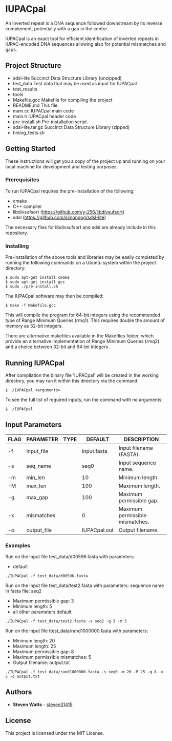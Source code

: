 # IUPACpal

An inverted repeat is a DNA sequence followed downstream by its reverse complement, potentially with a gap in the centre. 

IUPACpal is an exact tool for efficient identification of inverted repeats in IUPAC-encoded DNA sequences allowing also for potential mismatches and gaps.

## Project Structure

- sdsl-lite   Succinct Data Structure Library (unzipped)
- test_data   Test data that may be used as input for IUPACpal
- test_results
- tools
- Makefile.gcc   Makefile for compiling the project
- README.md   This file
- main.cc   IUPACpal main code
- main.h   IUPACpal header code
- pre-install.sh   Pre-installation script
- sdsl-lite.tar.gz   Succinct Data Structure Library (zipped)
- timing_tests.sh

## Getting Started

These instructions will get you a copy of the project up and running on your local machine for development and testing purposes.

### Prerequisites

To run IUPACpal requires the pre-installation of the following:
- cmake
- C++ compiler
- libdivsufsort (https://github.com/y-256/libdivsufsort)
- sdsl (https://github.com/simongog/sdsl-lite)

The necessary files for libdivsufsort and sdsl are already include in this repository.

### Installing

Pre-installation of the above tools and libraries may be easily completed by running the following commands on a Ubuntu system within the project directory:

```
$ sudo apt-get install cmake
$ sudo apt-get install gcc
$ sudo ./pre-install.sh
```

The IUPACpal software may then be compiled:

```
$ make -f Makefile.gcc
```

This will compile the program for 64-bit integers using the recommended type of Range Minimum Queries (rmq1). This requires double the amount of memory as 32-bit integers.

There are alternative makefiles available in the Makefiles folder, which provide an alternative implementation of Range Minimum Queries (rmq2) and a choice between 32-bit and 64-bit integers .

## Running IUPACpal

After compilation the binary file 'IUPACpal' will be created in the working
directory, you may run it within this directory via the command:

```
$ ./IUPACpal <arguments>
```

To see the full list of required inputs, run the command with no arguments:

```
$ ./IUPACpal
```

## Input Parameters

 | FLAG | PARAMETER | TYPE | DEFAULT | DESCRIPTION |
 | --- | --- | --- | --- | --- |
 | -f | input_file | <str> | input.fasta | Input filename (FASTA). |
 | -s | seq_name | <str> | seq0 | Input sequence name. |
 | -m | min_len | <int> | 10 | Minimum length. |
 | -M | max_len | <int> | 100 | Maximum length. |
 | -g | max_gap | <int> | 100 | Maximum permissible gap. |
 | -x | mismatches | <int> | 0 | Maximum permissible mismatches. |
 | -o | output_file| <str> | IUPACpal.out | Output filename. |

### Examples

Run on the input file test_data/d00596.fasta with parameters:
- default
```
./IUPACpal -f test_data/d00596.fasta
```

Run on the input file test_data/test2.fasta with parameters:
sequence name in fasta file: seq2
- Maximum permissible gap: 3
- Minimum length: 5
- all other parameters default
```
./IUPACpal -f test_data/test2.fasta -s seq2 -g 3 -m 5
```

Run on the input file ttest_data/rand1000000.fasta with parameters:
- Minimum length: 20
- Maximum length: 25
- Maximum permissible gap: 8
- Maximum permissible mismatches: 5
- Output filename: output.txt
```
./IUPACpal -f test_data/rand1000000.fasta -s seq0 -m 20 -M 25 -g 8 -x 5 -o output.txt
```

## Authors

* **Steven Watts** - [steven31415](https://github.com/steven31415)

## License

This project is licensed under the MIT License.
